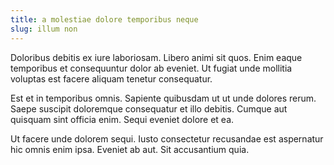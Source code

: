 ```yaml
---
title: a molestiae dolore temporibus neque
slug: illum non
---
```


Doloribus debitis ex iure laboriosam. Libero animi sit quos. Enim eaque temporibus et consequuntur dolor ab eveniet. Ut fugiat unde mollitia voluptas est facere aliquam tenetur consequatur.

Est et in temporibus omnis. Sapiente quibusdam ut ut unde dolores rerum. Saepe suscipit doloremque consequatur et illo debitis. Cumque aut quisquam sint officia enim. Sequi eveniet dolore et ea.

Ut facere unde dolorem sequi. Iusto consectetur recusandae est aspernatur hic omnis enim ipsa. Eveniet ab aut. Sit accusantium quia.
